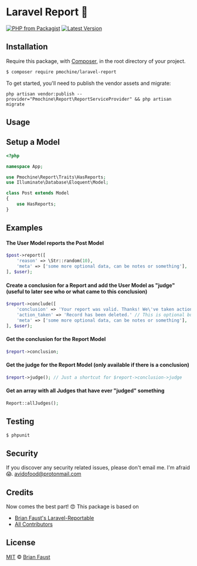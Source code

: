 # Laravel Report 📢

[![PHP from Packagist](https://img.shields.io/packagist/php-v/pmochine/laravel-report.svg?style=flat-square)]()
[![Latest Version](https://img.shields.io/github/release/pmochine/Laravel-Report.svg?style=flat-square)](https://github.com/pmochine/Laravel-Report/releases)

## Installation

Require this package, with [Composer](https://getcomposer.org/), in the root directory of your project.

``` bash
$ composer require pmochine/laravel-report
```

To get started, you'll need to publish the vendor assets and migrate:

```
php artisan vendor:publish --provider="Pmochine\Report\ReportServiceProvider" && php artisan migrate
```

## Usage

## Setup a Model
``` php
<?php

namespace App;

use Pmochine\Report\Traits\HasReports;
use Illuminate\Database\Eloquent\Model;

class Post extends Model
{
    use HasReports;
}
```

## Examples

#### The User Model reports the Post Model
``` php
$post->report([
    'reason' => \Str::random(10),
    'meta' => ['some more optional data, can be notes or something'],
], $user);
```

#### Create a conclusion for a Report and add the User Model as "judge" (useful to later see who or what came to this conclusion)
``` php
$report->conclude([
    'conclusion' => 'Your report was valid. Thanks! We\'ve taken action and removed the entry.',
    'action_taken' => 'Record has been deleted.' // This is optional but can be useful to see what happend to the record
    'meta' => ['some more optional data, can be notes or something'],
], $user);
```

#### Get the conclusion for the Report Model
``` php
$report->conclusion;
```

#### Get the judge for the Report Model (only available if there is a conclusion)
``` php
$report->judge(); // Just a shortcut for $report->conclusion->judge
```

#### Get an array with all Judges that have ever "judged" something
``` php
Report::allJudges();
```

## Testing

``` bash
$ phpunit
```

## Security

If you discover any security related issues, please don't email me. I'm afraid 😱. avidofood@protonmail.com

## Credits

Now comes the best part! 😍
This package is based on

- [Brian Faust's Laravel-Reportable](https://github.com/faustbrian/Laravel-Reportable)
- [All Contributors](../../contributors)

## License

[MIT](LICENSE) © [Brian Faust](https://brianfaust.me)
